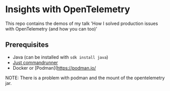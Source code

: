 # Insights with OpenTelemetry

This repo contains the demos of my talk 'How I solved production issues with OpenTelemetry (and how you can too)'


## Prerequisites

- Java (can be installed with `sdk install java`)
- [Just commandrunner](https://just.systems/man/en) 
- Docker or [Podman](https://podman.io/


NOTE:
There is a problem with podman and the mount of the opentelemetry jar.